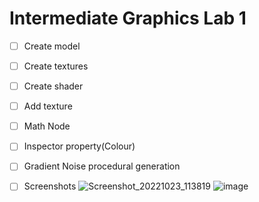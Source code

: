 # Intermediate Graphics Lab 1

- [ ] Create model
- [ ] Create textures
- [ ] Create shader
- [ ] Add texture
- [ ] Math Node
- [ ] Inspector property(Colour)
- [ ] Gradient Noise procedural generation
- [ ] Screenshots
![Screenshot_20221023_113819](https://user-images.githubusercontent.com/93955834/214746408-5d51d474-91ba-44c3-98cb-86554d7438b4.png)
![image](https://user-images.githubusercontent.com/93955834/214746512-0b3c1ce2-07ac-4080-b4c5-1e2662c9b0b3.png)

